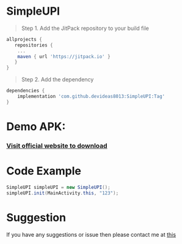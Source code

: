 # SimpleUPI
> Step 1. Add the JitPack repository to your build file

```gradle
allprojects {
   repositories {
	...
	maven { url 'https://jitpack.io' }
   }
}
```

> Step 2. Add the dependency
```gradle
dependencies {
    implementation 'com.github.devideas8013:SimpleUPI:Tag'
}
```

# Demo APK:
### [Visit official website to download](https://devsuggest.com/)

# Code Example
```java
SimpleUPI simpleUPI = new SimpleUPI();
simpleUPI.init(MainActivity.this, "123");
```


# Suggestion
If you have any suggestions or issue then please contact me at [this](https://devsuggest.com/)

